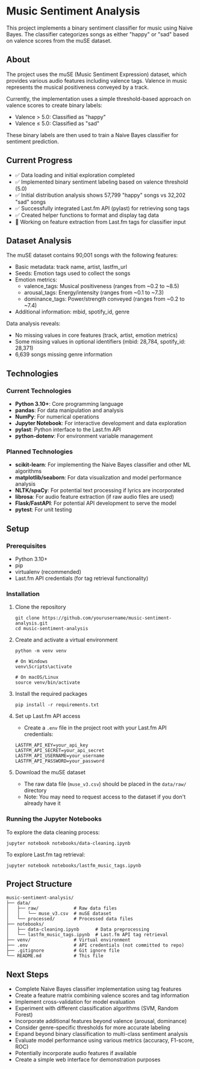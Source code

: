 # Music Sentiment Analysis

This project implements a binary sentiment classifier for music using Naive Bayes. The classifier categorizes songs as either "happy" or "sad" based on valence scores from the muSE dataset.

## About

The project uses the muSE (Music Sentiment Expression) dataset, which provides various audio features including valence tags. Valence in music represents the musical positiveness conveyed by a track. 

Currently, the implementation uses a simple threshold-based approach on valence scores to create binary labels:
- Valence > 5.0: Classified as "happy"
- Valence ≤ 5.0: Classified as "sad"

These binary labels are then used to train a Naive Bayes classifier for sentiment prediction.

## Current Progress

- ✅ Data loading and initial exploration completed
- ✅ Implemented binary sentiment labeling based on valence threshold (5.0)
- ✅ Initial distribution analysis shows 57,799 "happy" songs vs 32,202 "sad" songs
- ✅ Successfully integrated Last.fm API (pylast) for retrieving song tags
- ✅ Created helper functions to format and display tag data
- 🔄 Working on feature extraction from Last.fm tags for classifier input

## Dataset Analysis

The muSE dataset contains 90,001 songs with the following features:
- Basic metadata: track name, artist, lastfm_url
- Seeds: Emotion tags used to collect the songs
- Emotion metrics:
  - valence_tags: Musical positiveness (ranges from ~0.2 to ~8.5)
  - arousal_tags: Energy/intensity (ranges from ~0.1 to ~7.3)
  - dominance_tags: Power/strength conveyed (ranges from ~0.2 to ~7.4)
- Additional information: mbid, spotify_id, genre

Data analysis reveals:
- No missing values in core features (track, artist, emotion metrics)
- Some missing values in optional identifiers (mbid: 28,784, spotify_id: 28,371)
- 6,639 songs missing genre information

## Technologies

### Current Technologies
- **Python 3.10+**: Core programming language
- **pandas**: For data manipulation and analysis
- **NumPy**: For numerical operations
- **Jupyter Notebook**: For interactive development and data exploration
- **pylast**: Python interface to the Last.fm API
- **python-dotenv**: For environment variable management

### Planned Technologies
- **scikit-learn**: For implementing the Naive Bayes classifier and other ML algorithms
- **matplotlib/seaborn**: For data visualization and model performance analysis
- **NLTK/spaCy**: For potential text processing if lyrics are incorporated
- **librosa**: For audio feature extraction (if raw audio files are used)
- **Flask/FastAPI**: For potential API development to serve the model
- **pytest**: For unit testing

## Setup

### Prerequisites

- Python 3.10+
- pip
- virtualenv (recommended)
- Last.fm API credentials (for tag retrieval functionality)

### Installation

1. Clone the repository
   ```
   git clone https://github.com/yourusername/music-sentiment-analysis.git
   cd music-sentiment-analysis
   ```

2. Create and activate a virtual environment
   ```
   python -m venv venv
   
   # On Windows
   venv\Scripts\activate
   
   # On macOS/Linux
   source venv/bin/activate
   ```

3. Install the required packages
   ```
   pip install -r requirements.txt
   ```

4. Set up Last.fm API access
   - Create a `.env` file in the project root with your Last.fm API credentials:
   ```
   LASTFM_API_KEY=your_api_key
   LASTFM_API_SECRET=your_api_secret
   LASTFM_API_USERNAME=your_username
   LASTFM_API_PASSWORD=your_password
   ```

5. Download the muSE dataset
   - The raw data file (`muse_v3.csv`) should be placed in the `data/raw/` directory
   - Note: You may need to request access to the dataset if you don't already have it

### Running the Jupyter Notebooks

To explore the data cleaning process:
```
jupyter notebook notebooks/data-cleaning.ipynb
```

To explore Last.fm tag retrieval:
```
jupyter notebook notebooks/lastfm_music_tags.ipynb
```

## Project Structure

```
music-sentiment-analysis/
├── data/
│   ├── raw/             # Raw data files
│   │   └── muse_v3.csv  # muSE dataset
│   └── processed/       # Processed data files
├── notebooks/
│   ├── data-cleaning.ipynb      # Data preprocessing
│   └── lastfm_music_tags.ipynb  # Last.fm API tag retrieval
├── venv/                # Virtual environment
├── .env                 # API credentials (not committed to repo)
├── .gitignore           # Git ignore file
└── README.md            # This file
```

## Next Steps

- Complete Naive Bayes classifier implementation using tag features
- Create a feature matrix combining valence scores and tag information
- Implement cross-validation for model evaluation
- Experiment with different classification algorithms (SVM, Random Forest)
- Incorporate additional features beyond valence (arousal, dominance)
- Consider genre-specific thresholds for more accurate labeling
- Expand beyond binary classification to multi-class sentiment analysis
- Evaluate model performance using various metrics (accuracy, F1-score, ROC)
- Potentially incorporate audio features if available
- Create a simple web interface for demonstration purposes